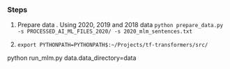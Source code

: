 
### Steps

1. Prepare data . Using 2020, 2019 and 2018 data
    ```python prepare_data.py -s PROCESSED_AI_ML_FILES_2020/ -s 2020_mlm_sentences.txt```

2. ```export PYTHONPATH=PYTHONPATH$:~/Projects/tf-transformers/src/```


python run_mlm.py data.data_directory=data
